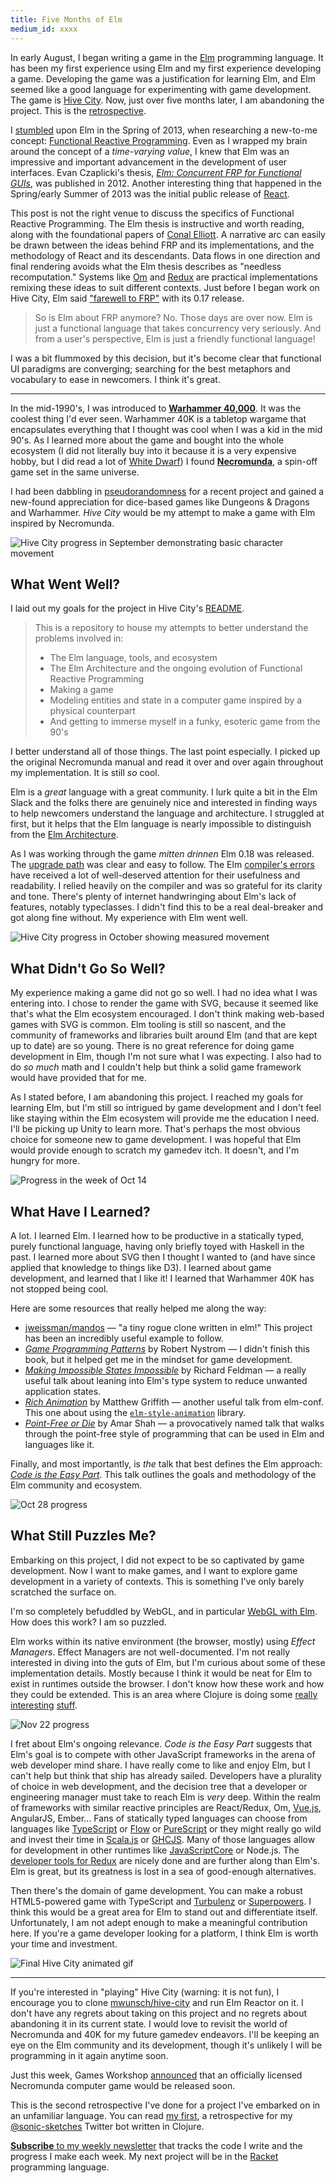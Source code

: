 ```yaml
---
title: Five Months of Elm
medium_id: xxxx
---
```


In early August, I began writing a game in
the [Elm](http://elm-lang.org) programming language. It has been my
first experience using Elm and my first experience developing a
game. Developing the game was a justification for learning Elm, and
Elm seemed like a good language for experimenting with game
development. The game is [Hive City][hive-city]. Now, just over five
months later, I am abandoning the project. This is
the [retrospective][retrospective].

I [stumbled](https://twitter.com/markwunsch/status/322772755009400832)
upon Elm in the Spring of 2013, when researching a new-to-me
concept: [Functional Reactive Programming][frp]. Even as I wrapped my
brain around the concept of a _time-varying value_, I knew that Elm
was an impressive and important advancement in the development of user
interfaces. Evan Czaplicki's
thesis, [*Elm: Concurrent FRP for Functional GUIs*][elm-thesis], was
published in 2012. Another interesting thing that happened in the
Spring/early Summer of 2013 was the initial public release
of [React](https://github.com/facebook/react/tree/v0.3.0).

This post is not the right venue to discuss the specifics of
Functional Reactive Programming. The Elm thesis is instructive and
worth reading, along with the foundational papers
of [Conal Elliott](http://conal.net). A narrative arc can easily be
drawn between the ideas behind FRP and its implementations, and the
methodology of React and its descendants. Data flows in one direction
and final rendering avoids what the Elm thesis describes as "needless
recomputation." Systems like [Om][om-future]
and [Redux](http://redux.js.org) are practical implementations
remixing these ideas to suit different contexts. Just before I began
work on Hive City, Elm said ["farewell to FRP"][farewell] with its
0.17 release.

> So is Elm about FRP anymore? No. Those days are over now. Elm is
> just a functional language that takes concurrency very
> seriously. And from a user's perspective, Elm is just a friendly
> functional language!

I was a bit flummoxed by this decision, but it's become clear that
functional UI paradigms are converging; searching for the best
metaphors and vocabulary to ease in newcomers. I think it's great.

* * *

In the mid-1990's, I was introduced to [**Warhammer 40,000**][40k]. It
was the coolest thing I'd ever seen. Warhammer 40K is a tabletop
wargame that encapsulates everything that I thought was cool when I
was a kid in the mid 90's. As I learned more about the game and bought
into the whole ecosystem (I did not literally buy into it because it
is a very expensive hobby, but I did read a lot
of [White Dwarf][white-dwarf]) I found [**Necromunda**][necromunda], a
spin-off game set in the same universe.

I had been dabbling in [pseudorandomness][lol-random] for a recent
project and gained a new-found appreciation for dice-based games like
Dungeons & Dragons and Warhammer. *Hive City* would be my attempt to
make a game with Elm inspired by Necromunda.

[hive-city]: https://github.com/mwunsch/hive-city

[retrospective]: https://www.infoq.com/articles/4-questions-retrospective

[frp]: https://en.wikipedia.org/wiki/Functional_reactive_programming

[om-future]: http://swannodette.github.io/2013/12/17/the-future-of-javascript-mvcs

[farewell]: http://elm-lang.org/blog/farewell-to-frp

[40k]: https://en.wikipedia.org/wiki/Warhammer_40,000

[white-dwarf]: https://en.wikipedia.org/wiki/White_Dwarf_(magazine)

[lol-random]: https://youtu.be/pdUCK_io9SQ?list=PLliW0zeGqNKM4k7IiSId_DphJgX_9Wha

![Hive City progress in September demonstrating basic character movement](http://www.markwunsch.com/img/hive-city-movement.gif)

## What Went Well?

I laid out my goals for the project in Hive City's [README][readme].

> This is a repository to house my attempts to better understand the
> problems involved in:
>
> + The Elm language, tools, and ecosystem
> + The Elm Architecture and the ongoing evolution of Functional
>   Reactive Programming
> + Making a game
> + Modeling entities and state in a computer game inspired by a
>   physical counterpart
> + And getting to immerse myself in a funky, esoteric game from the
>   90's

I better understand all of those things. The last point especially. I
picked up the original Necromunda manual and read it over and over
again throughout my implementation. It is still _so_ cool.

Elm is a _great_ language with a great community. I lurk quite a bit
in the Elm Slack and the folks there are genuinely nice and interested
in finding ways to help newcomers understand the language and
architecture. I struggled at first, but it helps that the Elm language
is nearly impossible to distinguish from
the
[Elm Architecture](https://guide.elm-lang.org/architecture/).

As I was working through the game *mitten drinnen* Elm 0.18 was
released. The [upgrade path][upgrade-path] was clear and easy to
follow. The Elm [compiler's errors][errors] have received a lot of
well-deserved attention for their usefulness and readability. I relied
heavily on the compiler and was so grateful for its clarity and
tone. There's plenty of internet handwringing about Elm's lack of
features, notably typeclasses. I didn't find this to be a real
deal-breaker and got along fine without. My experience with Elm went
well.

[readme]: https://github.com/mwunsch/hive-city/blob/master/README.md

[errors]: http://elm-lang.org/blog/compiler-errors-for-humans

[upgrade-path]: https://github.com/elm-lang/elm-platform/blob/master/upgrade-docs/0.18.md

![Hive City progress in October showing measured movement](http://www.markwunsch.com/img/hive-city-movement2.gif)

## What Didn't Go So Well?

My experience making a game did not go so well. I had no idea what I
was entering into. I chose to render the game with SVG, because it
seemed like that's what the Elm ecosystem encouraged. I don't think
making web-based games with SVG is common. Elm tooling is still so
nascent, and the community of frameworks and libraries built around
Elm (and that are kept up to date) are so young. There is no great
reference for doing game development in Elm, though I'm not sure what
I was expecting. I also had to do _so much_ math and I couldn't help
but think a solid game framework would have provided that for me.

As I stated before, I am abandoning this project. I reached my goals
for learning Elm, but I'm still so intrigued by game development and I
don't feel like staying within the Elm ecosystem will provide me the
education I need. I'll be picking up Unity to learn more. That's
perhaps the most obvious choice for someone new to game development. I
was hopeful that Elm would provide enough to scratch my gamedev
itch. It doesn't, and I'm hungry for more.

![Progress in the week of Oct 14](http://www.markwunsch.com/img/hive_city_oct14.gif)

## What Have I Learned?

A lot. I learned Elm. I learned how to be productive in a statically
typed, purely functional language, having only briefly toyed with
Haskell in the past. I learned more about SVG then I thought I wanted
to (and have since applied that knowledge to things like D3). I
learned about game development, and learned that I like it! I learned
that Warhammer 40K has not stopped being cool.

Here are some resources that really helped me along the way:

+ [jweissman/mandos](https://github.com/jweissman/mandos) — "a tiny
  rogue clone written in elm!" This project has been an incredibly
  useful example to follow.
+ [_Game Programming Patterns_](http://gameprogrammingpatterns.com) by
  Robert Nystrom — I didn't finish this book, but it helped get me in
  the mindset for game development.
+ [*Making Impossible States Impossible*][impossible-states] by
  Richard Feldman — a really useful talk about leaning into Elm's type
  system to reduce unwanted application states.
+ [*Rich Animation*][rich-animation] by Matthew Griffith — another
  useful talk from elm-conf. This one about using
  the
  [`elm-style-animation`](http://package.elm-lang.org/packages/mdgriffith/elm-style-animation/latest) library.
+ [*Point-Free or Die*][point-free] by Amar Shah — a provocatively
  named talk that walks through the point-free style of programming
  that can be used in Elm and languages like it.

Finally, and most importantly, is _the_ talk that best defines the Elm
approach:
[_Code is the Easy Part_](https://www.youtube.com/watch?v=DSjbTC-hvqQ). This
talk outlines the goals and methodology of the Elm community and
ecosystem.

[impossible-states]: https://www.youtube.com/watch?v=IcgmSRJHu_8

[rich-animation]: https://www.youtube.com/watch?v=DsDwYqsLU3E

[point-free]: https://www.youtube.com/watch?v=seVSlKazsNk

![Oct 28 progress](http://www.markwunsch.com/img/hive_city_oct28.gif)

## What Still Puzzles Me?

Embarking on this project, I did not expect to be so captivated by
game development. Now I want to make games, and I want to explore game
development in a variety of contexts. This is something I've only
barely scratched the surface on.

I'm so completely befuddled by WebGL, and in
particular
[WebGL with Elm](http://package.elm-lang.org/packages/elm-community/webgl/latest). How
does this work? I am so puzzled.

Elm works within its native environment (the browser, mostly) using
_Effect Managers_. Effect Managers are not well-documented. I'm not
really interested in diving into the guts of Elm, but I'm curious
about some of these implementation details. Mostly because I think it
would be neat for Elm to exist in runtimes outside the browser. I
don't know how these work and how they could be extended. This is an
area where Clojure is doing
some
[really](http://planck-repl.org) [interesting](https://github.com/omcljs/ambly) [stuff](http://arcadia-unity.github.io).

![Nov 22 progress](http://www.markwunsch.com/img/hive_city_nov22.gif)

I fret about Elm's ongoing relevance. *Code is the Easy Part* suggests
that Elm's goal is to compete with other JavaScript frameworks in the
arena of web developer mind share. I have really come to like and
enjoy Elm, but I can't help but think that ship has already
sailed. Developers have a plurality of choice in web development, and
the decision tree that a developer or engineering manager must take to
reach Elm is _very_ deep. Within the realm of frameworks with similar
reactive principles are React/Redux, Om, [Vue.js](https://vuejs.org),
AngularJS, Ember… Fans of statically typed languages can choose from
languages like [TypeScript](https://www.typescriptlang.org)
or [Flow](https://flowtype.org)
or [PureScript](http://www.purescript.org) or they might really go
wild and invest their time in [Scala.js](https://www.scala-js.org)
or [GHCJS](https://github.com/ghcjs/ghcjs). Many of those languages
allow for development in other runtimes
like
[JavaScriptCore](https://developer.apple.com/reference/javascriptcore)
or
Node.js. The
[developer tools for Redux](https://github.com/gaearon/redux-devtools)
are nicely done and are further along than Elm's. Elm is great, but
its greatness is lost in a sea of good-enough alternatives.

Then there's the domain of game development. You can make a robust
HTML5-powered game with TypeScript
and [Turbulenz](https://github.com/turbulenz/turbulenz_engine)
or [Superpowers](http://superpowers-html5.com/index.en.html). I think
this would be a great area for Elm to stand out and differentiate
itself. Unfortunately, I am not adept enough to make a meaningful
contribution here. If you're a game developer looking for a platform,
I think Elm is worth your time and investment.

![Final Hive City animated gif](http://www.markwunsch.com/img/hive_city_jan19.gif)

* * *

If you're interested in "playing" Hive City (warning: it is not fun),
I encourage you to
clone [mwunsch/hive-city](https://github.com/mwunsch/hive-city) and
run Elm Reactor on it. I don't have any regrets about taking on this
project and no regrets about abandoning it in its current state. I
would love to revisit the world of Necromunda and 40K for my future
gamedev endeavors. I'll be keeping an eye on the Elm community and its
development, though it's unlikely I will be programming in it again
anytime soon.

Just this week, Games Workshop [announced][announcement] that an
officially licensed Necromunda computer game would be released soon.

This is the second retrospective I've done for a project I've embarked
on in an unfamiliar language. You can read [my first][sonic-sketches],
a retrospective for
my [@sonic-sketches](https://twitter.com/sonic_sketches) Twitter bot
written in Clojure.

[**Subscribe** to my weekly newsletter](http://tinyletter.com/wunsch) that
tracks the code I write and the progress I make each week. My next
project will be in the [Racket](https://racket-lang.org) programming
language.

[elm-thesis]: https://www.seas.harvard.edu/sites/default/files/files/archived/Czaplicki.pdf

[necromunda]: https://boardgamegeek.com/boardgame/3072/necromunda

[sonic-sketches]: http://www.markwunsch.com/tinyletter/2016/08/sonic_sketches_retrospective.html

[announcement]: https://www.warhammer-community.com/2017/01/19/new-computer-game-announced/

